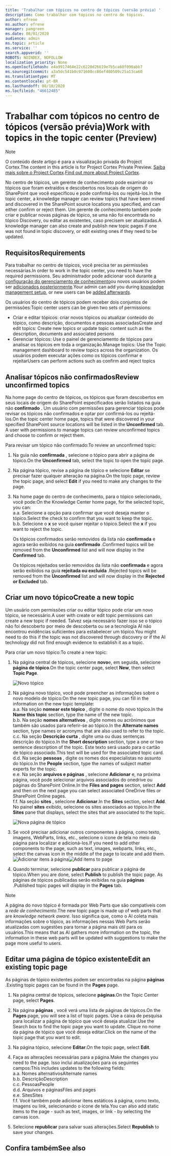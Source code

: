 ```yaml
---
title: 'Trabalhar com tópicos no centro de tópicos (versão prévia) '
description: Como trabalhar com tópicos no centro de tópicos.
author: efrene
ms.author: efrene
manager: pamgreen
ms.date: 08/01/2020
audience: admin
ms.topic: article
ms.service: ''
search.appverid: ''
ROBOTS: NOINDEX, NOFOLLOW
localization_priority: None
ms.openlocfilehash: e4a9917464e22c6220d26619e7b5ca60f090abb7
ms.sourcegitcommit: a3a5dc541b0c971608cc86ef480509c25a13ca60
ms.translationtype: MT
ms.contentlocale: pt-BR
ms.lasthandoff: 08/10/2020
ms.locfileid: "46612485"
---
```

# <a name="work-with-topics-in-the-topic-center-preview"></a><span data-ttu-id="08388-103">Trabalhar com tópicos no centro de tópicos (versão prévia)</span><span class="sxs-lookup"><span data-stu-id="08388-103">Work with topics in the topic center (Preview)</span></span>

> [!Note] 
> <span data-ttu-id="08388-104">O conteúdo deste artigo é para a visualização privada do Project Cortex.</span><span class="sxs-lookup"><span data-stu-id="08388-104">The content in this article is for Project Cortex Private Preview.</span></span> <span data-ttu-id="08388-105">[Saiba mais sobre o Project Cortex](https://aka.ms/projectcortex).</span><span class="sxs-lookup"><span data-stu-id="08388-105">[Find out more about Project Cortex](https://aka.ms/projectcortex).</span></span>


<span data-ttu-id="08388-106">No centro de tópicos, um gerente de conhecimento pode examinar os tópicos que foram extraídos e descobertos nos locais de origem do SharePoint que você especificou e pode confirmá-los ou rejeitá-los.</span><span class="sxs-lookup"><span data-stu-id="08388-106">In the topic center, a knowledge manager can review topics that have been mined and discovered in the SharePoint source locations you specified, and can either confirm or reject them.</span></span> <span data-ttu-id="08388-107">Um gerente de conhecimento também pode criar e publicar novas páginas de tópico, se uma não foi encontrada no tópico Discovery, ou editar as existentes, caso precisem ser atualizadas.</span><span class="sxs-lookup"><span data-stu-id="08388-107">A knowledge manager can also create and publish new topic pages if one was not found in topic discovery, or edit existing ones if they need to be updated.</span></span>

## <a name="requirements"></a><span data-ttu-id="08388-108">Requisitos</span><span class="sxs-lookup"><span data-stu-id="08388-108">Requirements</span></span>

<span data-ttu-id="08388-109">Para trabalhar no centro de tópicos, você precisa ter as permissões necessárias.</span><span class="sxs-lookup"><span data-stu-id="08388-109">In order to work in the topic center, you need to have the required permissions.</span></span> <span data-ttu-id="08388-110">Seu administrador pode adicionar você durante [a configuração do gerenciamento de conhecimento](set-up-knowledge-network.md)ou novos usuários podem ser [adicionados posteriormente](give-user-permissions-to-the-topic-center.md).</span><span class="sxs-lookup"><span data-stu-id="08388-110">Your admin can add you during [knowledge management setup](set-up-knowledge-network.md), or new users can be [added afterwards](give-user-permissions-to-the-topic-center.md).</span></span>

<span data-ttu-id="08388-111">Os usuários do centro de tópicos podem receber dois conjuntos de permissões:</span><span class="sxs-lookup"><span data-stu-id="08388-111">Topic center users can be given two sets of permissions:</span></span>

- <span data-ttu-id="08388-112">Criar e editar tópicos: criar novos tópicos ou atualizar conteúdo do tópico, como descrição, documentos e pessoas associadas</span><span class="sxs-lookup"><span data-stu-id="08388-112">Create and edit topics: Create new topics or update topic content such as the description, documents and associated persons</span></span>
- <span data-ttu-id="08388-113">Gerenciar tópicos: Use o painel de gerenciamento de tópicos para analisar os tópicos em toda a organização.</span><span class="sxs-lookup"><span data-stu-id="08388-113">Manage topics: Use the Topic management dashboard to review topics across the organization.</span></span> <span data-ttu-id="08388-114">Os usuários podem executar ações como os tópicos confirmar e rejeitar</span><span class="sxs-lookup"><span data-stu-id="08388-114">Users can perform actions such as confirm and reject topics</span></span>


## <a name="review-unconfirmed-topics"></a><span data-ttu-id="08388-115">Analisar tópicos não confirmados</span><span class="sxs-lookup"><span data-stu-id="08388-115">Review unconfirmed topics</span></span>

<span data-ttu-id="08388-116">Na home page do centro de tópicos, os tópicos que foram descobertos em seus locais de origem do SharePoint especificados serão listados na guia não **confirmado** . Um usuário com permissões para gerenciar tópicos pode revisar os tópicos não confirmados e optar por confirmá-los ou rejeitá-los.</span><span class="sxs-lookup"><span data-stu-id="08388-116">On the topic center home page, topics that were discovered in your specified SharePoint source locations will be listed in the **Unconfirmed** tab. A user with permissions to manage topics can review unconfirmed topics and choose to confirm or reject them.</span></span>


<span data-ttu-id="08388-117">Para revisar um tópico não confirmado:</span><span class="sxs-lookup"><span data-stu-id="08388-117">To review an unconfirmed topic:</span></span>

1. <span data-ttu-id="08388-118">Na guia não **confirmada** , selecione o tópico para abrir a página de tópico.</span><span class="sxs-lookup"><span data-stu-id="08388-118">On the **Unconfirmed** tab, select the topic to open the topic page.</span></span></br>

2. <span data-ttu-id="08388-119">Na página tópico, revise a página de tópico e selecione **Editar** se precisar fazer qualquer alteração na página.</span><span class="sxs-lookup"><span data-stu-id="08388-119">On the topic page, review the topic page, and select **Edit** if you need to make any changes to the page.</span></span>
3. <span data-ttu-id="08388-120">Na home page do centro de conhecimento, para o tópico selecionado, você pode:</span><span class="sxs-lookup"><span data-stu-id="08388-120">On the Knowledge Center home page, for the selected topic, you can:</span></span></br>
    <span data-ttu-id="08388-121">a.</span><span class="sxs-lookup"><span data-stu-id="08388-121">a.</span></span> <span data-ttu-id="08388-122">Selecione a opção para confirmar que você deseja manter o tópico.</span><span class="sxs-lookup"><span data-stu-id="08388-122">Select the check to confirm that you want to keep the topic.</span></span></br>
    <span data-ttu-id="08388-123">b.</span><span class="sxs-lookup"><span data-stu-id="08388-123">b.</span></span> <span data-ttu-id="08388-124">Selecione o **x** se você quiser rejeitar o tópico.</span><span class="sxs-lookup"><span data-stu-id="08388-124">Select the **x** if you want to reject the topic.</span></span></br>

    <span data-ttu-id="08388-125">Os tópicos confirmados serão removidos da lista não **confirmada** e agora serão exibidos na guia **confirmado** .</span><span class="sxs-lookup"><span data-stu-id="08388-125">Confirmed topics will be removed from the **Unconfirmed** list and will now display in the **Confirmed** tab.</span></span></br>

    <span data-ttu-id="08388-126">Os tópicos rejeitados serão removidos da lista não **confirmada** e agora serão exibidos na guia **rejeitada ou excluída** .</span><span class="sxs-lookup"><span data-stu-id="08388-126">Rejected topics will be removed from the **Unconfirmed** list and will now display in the **Rejected or Excluded** tab.</span></span></br>
    
   
## <a name="create-a-new-topic"></a><span data-ttu-id="08388-127">Criar um novo tópico</span><span class="sxs-lookup"><span data-stu-id="08388-127">Create a new topic</span></span>

<span data-ttu-id="08388-128">Um usuário com permissões criar ou editar tópico pode criar um novo tópico, se necessário.</span><span class="sxs-lookup"><span data-stu-id="08388-128">A user with create or edit topic permissions can create a new topic if needed.</span></span> <span data-ttu-id="08388-129">Talvez seja necessário fazer isso se o tópico não foi descoberto por meio de descoberta ou se a tecnologia AI não encontrou evidências suficientes para estabelecer um tópico.</span><span class="sxs-lookup"><span data-stu-id="08388-129">You might need to do this if the topic was not discovered through discovery or if the AI technology did not find enough evidence to establish it as a topic.</span></span>

<span data-ttu-id="08388-130">Para criar um novo tópico:</span><span class="sxs-lookup"><span data-stu-id="08388-130">To create a new topic:</span></span>
1. <span data-ttu-id="08388-131">Na página central de tópicos, selecione **novo**e, em seguida, selecione **página de tópico**.</span><span class="sxs-lookup"><span data-stu-id="08388-131">On the topic center page, select **New**, then select **Topic Page**.</span></span></br>

    ![Novo tópico](../media/content-understanding/k-new-topic.png) </br>

2. <span data-ttu-id="08388-133">Na página novo tópico, você pode preencher as informações sobre o novo modelo de tópico:</span><span class="sxs-lookup"><span data-stu-id="08388-133">On the new topic page, you can fill in the information on the new topic template:</span></span></br>
    <span data-ttu-id="08388-134">a.</span><span class="sxs-lookup"><span data-stu-id="08388-134">a.</span></span> <span data-ttu-id="08388-135">Na seção **nomear este tópico** , digite o nome do novo tópico.</span><span class="sxs-lookup"><span data-stu-id="08388-135">In the **Name this topic** section, type the name of the new topic.</span></span></br>
    <span data-ttu-id="08388-136">b.</span><span class="sxs-lookup"><span data-stu-id="08388-136">b.</span></span> <span data-ttu-id="08388-137">Na seção **nomes alternativos** , digite nomes ou acrônimos que também são usados para referir-se ao tópico.</span><span class="sxs-lookup"><span data-stu-id="08388-137">In the **Alternate names** section, type names or acronyms that are also used to refer to the topic.</span></span></br>
    <span data-ttu-id="08388-138">c.</span><span class="sxs-lookup"><span data-stu-id="08388-138">c.</span></span> <span data-ttu-id="08388-139">Na seção **Descrição curta** , digite uma ou duas sentenças descrição do tópico.</span><span class="sxs-lookup"><span data-stu-id="08388-139">In the **Short description** section, type a one or two sentence description of the topic.</span></span> <span data-ttu-id="08388-140">Este texto será usado para o cartão de tópico associado.</span><span class="sxs-lookup"><span data-stu-id="08388-140">This text will be used for the associated topic card.</span></span></br>
    <span data-ttu-id="08388-141">d.</span><span class="sxs-lookup"><span data-stu-id="08388-141">d.</span></span> <span data-ttu-id="08388-142">Na seção **pessoas** , digite os nomes dos especialistas no assunto do tópico.</span><span class="sxs-lookup"><span data-stu-id="08388-142">In the **People** section, type the names of subject matter experts for the topic.</span></span></br>
    <span data-ttu-id="08388-143">e.</span><span class="sxs-lookup"><span data-stu-id="08388-143">e.</span></span> <span data-ttu-id="08388-144">Na seção **arquivos e páginas** , selecione **Adicionar** e, na próxima página, você pode selecionar arquivos associados do onedrive ou páginas do SharePoint Online.</span><span class="sxs-lookup"><span data-stu-id="08388-144">In the **Files and pages** section, select **Add** and then on the next page you can select associated OneDrive files or SharePoint Online pages.</span></span></br>
    <span data-ttu-id="08388-145">f.</span><span class="sxs-lookup"><span data-stu-id="08388-145">f.</span></span> <span data-ttu-id="08388-146">Na seção **sites** , selecione **Adicionar**.</span><span class="sxs-lookup"><span data-stu-id="08388-146">In the **Sites** section, select **Add**.</span></span> <span data-ttu-id="08388-147">No painel **sites** exibido, selecione os sites associados ao tópico.</span><span class="sxs-lookup"><span data-stu-id="08388-147">In the  **Sites** pane that displays, select the sites that are associated to the topic.</span></span></br>

    ![Nova página de tópico](../media/content-understanding/k-new-topic-page.png) </br>
3. <span data-ttu-id="08388-149">Se você precisar adicionar outros componentes à página, como texto, imagens, WebParts, links, etc., selecione o ícone de tela no meio da página para localizar e adicioná-los.</span><span class="sxs-lookup"><span data-stu-id="08388-149">If you need to add other components to the page, such as text, images, webparts, links, etc., select the canvas icon in the middle of the page to locate and add them.</span></span>
    <span data-ttu-id="08388-150">![Adicionar itens à página](../media/content-understanding/static-icon.png)</span><span class="sxs-lookup"><span data-stu-id="08388-150">![Add items to page](../media/content-understanding/static-icon.png)</span></span> </br> 

4. <span data-ttu-id="08388-151">Quando terminar, selecione **publicar** para publicar a página de tópico.</span><span class="sxs-lookup"><span data-stu-id="08388-151">When you are done, select **Publish** to publish the topic page.</span></span> <span data-ttu-id="08388-152">As páginas de tópicos publicadas serão exibidas na guia **páginas** .</span><span class="sxs-lookup"><span data-stu-id="08388-152">Published topic pages will display in the **Pages** tab.</span></span>

> [!Note] 
> <span data-ttu-id="08388-153">A página do novo tópico é formada por Web Parts que são compatíveis com a *rede de conhecimento*.</span><span class="sxs-lookup"><span data-stu-id="08388-153">The new topic page is made up of web parts that are *knowledge network aware*.</span></span> <span data-ttu-id="08388-154">Isso significa que, como o AI coleta mais informações sobre o tópico, as informações nessas Web Parts serão atualizadas com sugestões para tornar a página mais útil para os usuários.</span><span class="sxs-lookup"><span data-stu-id="08388-154">This means that as AI gathers more information on the topic, the information in these web parts will be updated with suggestions to make the page more useful to users.</span></span>


## <a name="edit-an-existing-topic-page"></a><span data-ttu-id="08388-155">Editar uma página de tópico existente</span><span class="sxs-lookup"><span data-stu-id="08388-155">Edit an existing topic page</span></span>

<span data-ttu-id="08388-156">As páginas de tópico existentes podem ser encontradas na página **páginas** .</span><span class="sxs-lookup"><span data-stu-id="08388-156">Existing topic pages can be found in the **Pages** page.</span></span> 

1. <span data-ttu-id="08388-157">Na página central de tópicos, selecione **páginas**.</span><span class="sxs-lookup"><span data-stu-id="08388-157">On the Topic Center page, select **Pages**.</span></span></br>
2. <span data-ttu-id="08388-158">Na página **páginas** , você verá uma lista de páginas de tópicos.</span><span class="sxs-lookup"><span data-stu-id="08388-158">On the **Pages** page, you will see a list of topic pages.</span></span> <span data-ttu-id="08388-159">Use a caixa de pesquisa para localizar a página de tópico que você deseja atualizar.</span><span class="sxs-lookup"><span data-stu-id="08388-159">Use the Search box to find the topic page you want to update.</span></span> <span data-ttu-id="08388-160">Clique no nome da página de tópico que você deseja editar.</span><span class="sxs-lookup"><span data-stu-id="08388-160">Click on the name of the topic page that you want to edit.</span></span></br>
3. <span data-ttu-id="08388-161">Na página tópico, selecione **Editar**.</span><span class="sxs-lookup"><span data-stu-id="08388-161">On the topic page, select **Edit**.</span></span> </br>
4. <span data-ttu-id="08388-162">Faça as alterações necessárias para a página.</span><span class="sxs-lookup"><span data-stu-id="08388-162">Make the changes you need to the page.</span></span> <span data-ttu-id="08388-163">Isso inclui atualizações para os seguintes campos:</span><span class="sxs-lookup"><span data-stu-id="08388-163">This includes updates to the following fields:</span></span></br>
    <span data-ttu-id="08388-164">a.</span><span class="sxs-lookup"><span data-stu-id="08388-164">a.</span></span> <span data-ttu-id="08388-165">Nomes alternativos</span><span class="sxs-lookup"><span data-stu-id="08388-165">Alternate names</span></span></br>
    <span data-ttu-id="08388-166">b.</span><span class="sxs-lookup"><span data-stu-id="08388-166">b.</span></span> <span data-ttu-id="08388-167">Descrição</span><span class="sxs-lookup"><span data-stu-id="08388-167">Description</span></span></br>
    <span data-ttu-id="08388-168">c.</span><span class="sxs-lookup"><span data-stu-id="08388-168">c.</span></span> <span data-ttu-id="08388-169">Pessoas</span><span class="sxs-lookup"><span data-stu-id="08388-169">People</span></span></br>
    <span data-ttu-id="08388-170">d.</span><span class="sxs-lookup"><span data-stu-id="08388-170">d.</span></span> <span data-ttu-id="08388-171">Arquivos e páginas</span><span class="sxs-lookup"><span data-stu-id="08388-171">Files and pages</span></span></br>
    <span data-ttu-id="08388-172">e.</span><span class="sxs-lookup"><span data-stu-id="08388-172">e.</span></span> <span data-ttu-id="08388-173">Sites</span><span class="sxs-lookup"><span data-stu-id="08388-173">Sites</span></span></br>
    <span data-ttu-id="08388-174">f.</span><span class="sxs-lookup"><span data-stu-id="08388-174">f.</span></span> <span data-ttu-id="08388-175">Você também pode adicionar itens estáticos à página, como texto, imagens ou link, selecionando o ícone de tela.</span><span class="sxs-lookup"><span data-stu-id="08388-175">You can also add static items to the page - such as text, images, or link - by selecting the canvas icon.</span></span></br>

5. <span data-ttu-id="08388-176">Selecione **republicar** para salvar suas alterações.</span><span class="sxs-lookup"><span data-stu-id="08388-176">Select **Republish** to save your changes.</span></span>

## <a name="see-also"></a><span data-ttu-id="08388-177">Confira também</span><span class="sxs-lookup"><span data-stu-id="08388-177">See also</span></span>



  






